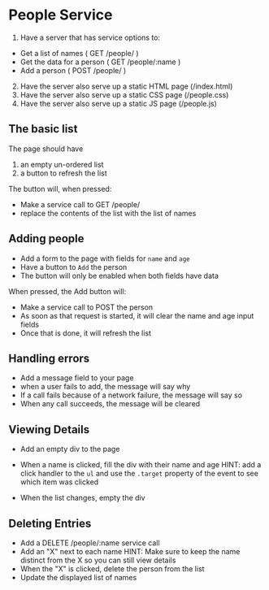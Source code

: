 # People Service

1) Have a server that has service options to:
* Get a list of names ( GET /people/ )
* Get the data for a person ( GET /people/:name )
* Add a person ( POST /people/ )

2) Have the server also serve up a static HTML page (/index.html)
3) Have the server also serve up a static CSS page (/people.css)
4) Have the server also serve up a static JS page (/people.js)

## The basic list

The page should have
1) an empty un-ordered list
2) a button to refresh the list

The button will, when pressed:
* Make a service call to GET /people/
* replace the contents of the list with the list of names

## Adding people

* Add a form to the page with fields for `name` and `age`
* Have a button to `Add` the person
* The button will only be enabled when both fields have data

When pressed, the Add button will:
* Make a service call to POST the person
* As soon as that request is started, it will clear the name and age input fields
* Once that is done, it will refresh the list

## Handling errors

* Add a message field to your page
* when a user fails to add, the message will say why
* If a call fails because of a network failure, the message will say so
* When any call succeeds, the message will be cleared

## Viewing Details

* Add an empty div to the page
* When a name is clicked, fill the div with their name and age
HINT: add a click handler to the `ul` and use the `.target` property of the event to see which item was clicked

* When the list changes, empty the div

## Deleting Entries

* Add a DELETE /people/:name service call 
* Add an "X" next to each name
HINT: Make sure to keep the name distinct from the X so you can still view details
* When the "X" is clicked, delete the person from the list
* Update the displayed list of names

